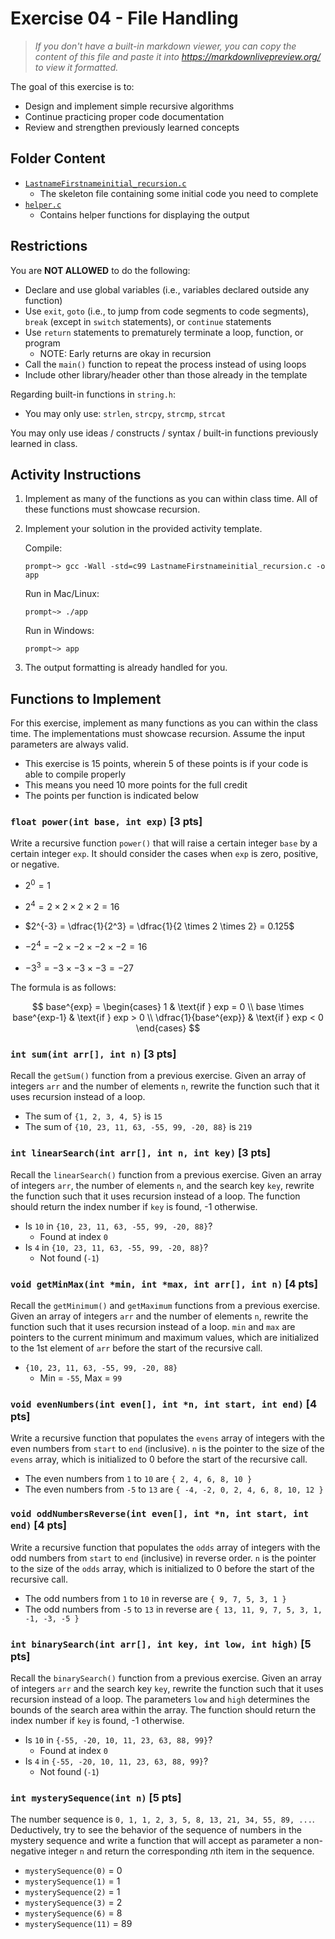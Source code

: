 # Exercise 04 - File Handling

> *If you don't have a built-in markdown viewer, you can copy the content of this file and paste it into <https://markdownlivepreview.org/> to view it formatted.*

The goal of this exercise is to:

- Design and implement simple recursive algorithms
- Continue practicing proper code documentation
- Review and strengthen previously learned concepts

## Folder Content

- [`LastnameFirstnameinitial_recursion.c`](LastnameFirstnameinitial_recursion.c)
  - The skeleton file containing some initial code you need to complete
- [`helper.c`](helper.c)
  - Contains helper functions for displaying the output

## Restrictions

You are **NOT ALLOWED** to do the following:

- Declare and use global variables (i.e., variables declared outside any function)
- Use `exit`, `goto` (i.e., to jump from code segments to code segments), `break` (except in `switch` statements), or `continue` statements
- Use `return` statements to prematurely terminate a loop, function, or program
  - NOTE: Early returns are okay in recursion
- Call the `main()` function to repeat the process instead of using loops
- Include other library/header other than those already in the template

Regarding built-in functions in `string.h`:

- You may only use: `strlen`, `strcpy`, `strcmp`, `strcat`

You may only use ideas / constructs / syntax / built-in functions previously learned in class.

## Activity Instructions

1. Implement as many of the functions as you can within class time. All of these functions must showcase recursion.

2. Implement your solution in the provided activity template.

    Compile:

    ```shell
    prompt~> gcc -Wall -std=c99 LastnameFirstnameinitial_recursion.c -o app
    ```

    Run in Mac/Linux:

    ```shell
    prompt~> ./app
    ```

    Run in Windows:

    ```shell
    prompt~> app
    ```

3. The output formatting is already handled for you.

## Functions to Implement

For this exercise, implement as many functions as you can within the class time. The implementations must showcase recursion. Assume the input parameters are always valid.

- This exercise is 15 points, wherein 5 of these points is if your code is able to compile properly
- This means you need 10 more points for the full credit
- The points per function is indicated below

### `float power(int base, int exp)` [3 pts]

Write a recursive function `power()` that will raise a certain integer `base` by a certain integer `exp`. It should consider the cases when `exp` is zero, positive, or negative.

- $2^0 = 1$

- $2^4 = 2 \times 2 \times 2 \times 2 = 16$

- $2^{-3} = \dfrac{1}{2^3} = \dfrac{1}{2 \times 2 \times 2} = 0.125$

- $-2^4 = -2 \times -2 \times -2 \times -2 = 16$

- $-3^3 = -3 \times -3 \times -3 = -27$

The formula is as follows:

$$
base^{exp} = \begin{cases}
  1 & \text{if } exp = 0 \\
  base \times base^{exp-1} & \text{if } exp > 0 \\
  \dfrac{1}{base^{exp}} & \text{if } exp < 0
\end{cases}
$$

### `int sum(int arr[], int n)` [3 pts]

Recall the `getSum()` function from a previous exercise. Given an array of integers `arr` and the number of elements `n`, rewrite the function such that it uses recursion instead of a loop.

- The sum of `{1, 2, 3, 4, 5}` is `15`
- The sum of `{10, 23, 11, 63, -55, 99, -20, 88}` is `219`

### `int linearSearch(int arr[], int n, int key)` [3 pts]

Recall the `linearSearch()` function from a previous exercise. Given an array of integers `arr`, the number of elements `n`, and the search key `key`, rewrite the function such that it uses recursion instead of a loop. The function should return the index number if `key` is found, -1 otherwise.

- Is `10` in `{10, 23, 11, 63, -55, 99, -20, 88}`?
  - Found at index `0`
- Is `4` in `{10, 23, 11, 63, -55, 99, -20, 88}`?
  - Not found (`-1`)

### `void getMinMax(int *min, int *max, int arr[], int n)` [4 pts]

Recall the `getMinimum()` and `getMaximum` functions from a previous exercise. Given an array of integers `arr` and the number of elements `n`, rewrite the function such that it uses recursion instead of a loop. `min` and `max` are pointers to the current minimum and maximum values, which are initialized to the 1st element of `arr` before the start of the recursive call.

- `{10, 23, 11, 63, -55, 99, -20, 88}`
  - Min = `-55`, Max = `99`

### `void evenNumbers(int even[], int *n, int start, int end)` [4 pts]

Write a recursive function that populates the `evens` array of integers with the even numbers from `start` to `end` (inclusive). `n` is the pointer to the size of the `evens` array, which is initialized to 0 before the start of the recursive call.

- The even numbers from `1` to `10` are `{ 2, 4, 6, 8, 10 }`
- The even numbers from `-5` to `13` are `{ -4, -2, 0, 2, 4, 6, 8, 10, 12 }`

### `void oddNumbersReverse(int even[], int *n, int start, int end)` [4 pts]

Write a recursive function that populates the `odds` array of integers with the odd numbers from `start` to `end` (inclusive) in reverse order. `n` is the pointer to the size of the `odds` array, which is initialized to 0 before the start of the recursive call.

- The odd numbers from `1` to `10` in reverse are `{ 9, 7, 5, 3, 1 }`
- The odd numbers from `-5` to `13` in reverse are `{ 13, 11, 9, 7, 5, 3, 1, -1, -3, -5 }`

### `int binarySearch(int arr[], int key, int low, int high)` [5 pts]

Recall the `binarySearch()` function from a previous exercise. Given an array of integers `arr` and the search key `key`, rewrite the function such that it uses recursion instead of a loop. The parameters `low` and `high` determines the bounds of the search area within the array. The function should return the index number if `key` is found, -1 otherwise.

- Is `10` in `{-55, -20, 10, 11, 23, 63, 88, 99}`?
  - Found at index `0`
- Is `4` in `{-55, -20, 10, 11, 23, 63, 88, 99}`?
  - Not found (`-1`)

### `int mysterySequence(int n)` [5 pts]

The number sequence is  `0, 1, 1, 2, 3, 5, 8, 13, 21, 34, 55, 89, ...`. Deductively, try to see the behavior of the sequence of numbers in the mystery sequence and write a function that will accept as parameter a non-negative integer `n` and return the corresponding $n$th item in the sequence.

- `mysterySequence(0)` = 0
- `mysterySequence(1)` = 1
- `mysterySequence(2)` = 1
- `mysterySequence(3)` = 2
- `mysterySequence(6)` = 8
- `mysterySequence(11)` = 89
